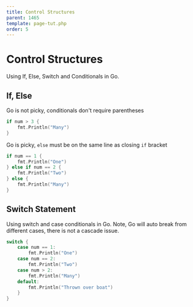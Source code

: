 ```yaml
---
title: Control Structures
parent: 1465
template: page-tut.php
order: 5
---
```


# Control Structures

Using If, Else, Switch and Conditionals in Go.


## If, Else

Go is not picky, conditionals don't require parentheses

```go
if num > 3 {
	fmt.Println("Many")
}
```

Go is picky, `else` must be on the same line as closing `if` bracket

```go
if num == 1 {
	fmt.Println("One")
} else if num == 2 {
	fmt.Println("Two")
} else {
	fmt.Println("Many")
}
```

## Switch Statement

Using switch and case conditionals in Go. Note, Go will auto break from different cases, there is not a cascade issue.

```go
switch {
	case num == 1:
		fmt.Println("One")
	case num == 2:
		fmt.Println("Two")
	case num > 2:
		fmt.Println("Many")
	default:
		fmt.Println("Thrown over boat")
	}
}
```


